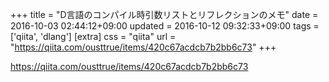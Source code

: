 +++
title = "D言語のコンパイル時引数リストとリフレクションのメモ"
date = 2016-10-03 02:44:12+09:00
updated = 2016-10-12 09:32:33+09:00
tags = ['qiita', 'dlang']
[extra]
css = "qiita"
url = "https://qiita.com/ousttrue/items/420c67acdcb7b2bb6c73"
+++

<https://qiita.com/ousttrue/items/420c67acdcb7b2bb6c73>

